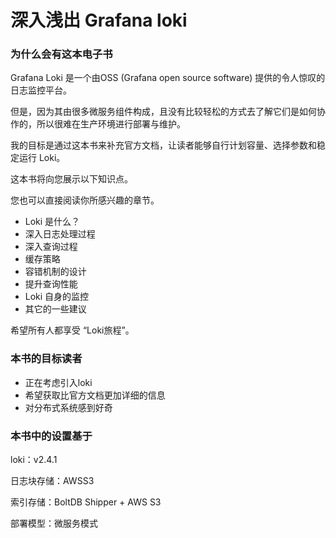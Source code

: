 # 深入浅出 Grafana loki 

### 为什么会有这本电子书

Grafana Loki 是一个由OSS (Grafana open source software) 提供的令人惊叹的日志监控平台。

但是，因为其由很多微服务组件构成，且没有比较轻松的方式去了解它们是如何协作的，所以很难在生产环境进行部署与维护。

我的目标是通过这本书来补充官方文档，让读者能够自行计划容量、选择参数和稳定运行 Loki。

这本书将向您展示以下知识点。

您也可以直接阅读你所感兴趣的章节。

* Loki 是什么？
* 深入日志处理过程
* 深入查询过程
* 缓存策略
* 容错机制的设计
* 提升查询性能
* Loki 自身的监控
* 其它的一些建议

希望所有人都享受 “Loki旅程”。

### 本书的目标读者

* 正在考虑引入loki
* 希望获取比官方文档更加详细的信息
* 对分布式系统感到好奇

### 本书中的设置基于

loki：v2.4.1

日志块存储：AWSS3

索引存储：BoltDB Shipper + AWS S3

部署模型：微服务模式
